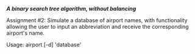 
***A binary search tree algorithm, without balancing***

Assignment #2: Simulate a database of airport names, with functionality allowing the user to input an abbreviation and receive the corresponding airport's name.

Usage: airport [-d] 'database'
